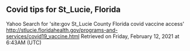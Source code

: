 ## Covid tips for St_Lucie, Florida

Yahoo Search for 'site:gov St_Lucie County Florida covid vaccine access'
http://stlucie.floridahealth.gov/programs-and-services/covid19_vaccine.html
Retrieved on Friday, February 12, 2021 at 6:43AM (UTC)